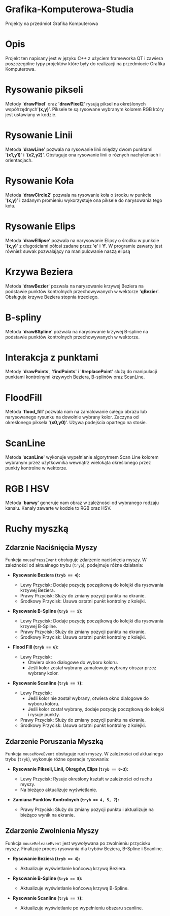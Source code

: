 # Grafika-Komputerowa-Studia
Projekty na przedmiot Grafika Komputerowa 

# Opis
Projekt ten napisany jest w języku C++ z użyciem frameworka QT i zawiera poszczególne 
typy projektów które były do realizacji na przedmiocie Grafika Komputerowa.

# Rysowanie pikseli
Metody '**drawPixel**' oraz '**drawPixel2**' rysują piksel na określonych współrzędnych'**(x,y)**'.
Piksele te są rysowane wybranym kolorem RGB który jest ustawiany w kodzie.

# Rysowanie Linii
Metoda '**drawLine**' pozwala na rysowanie linii między dwom punktami '**(x1,y1)**' i '**(x2,y2)**'.
Obsługuje ona rysowanie linii o róznych nachyleniach i orientacjach.

# Rysowanie Koła
Metoda '**drawCircle2**' pozwala na rysowanie koła o środku w punkcie '**(x,y)**' i zadanym promieniu
wykorzystuje ona piksele do narysowania tego koła.

# Rysowanie Elips
Metoda '**drawEllipse**' pozwala na narysowanie Elipsy o środku w punkcie '**(x,y)**' z długościami półosi zadane przez '**e**' i '**f**'. W programie zawarty jest również suwak pozwalający na manipulowanie naszą elipsą

# Krzywa Beziera
Metoda '**drawBezier**' pozwala na narysowanie krzywej Beziera na podstawie punktów kontrolnych przechowywanych w wektorze '**qBezier**'. Obsługuje krzywe Beziera stopnia trzeciego.

# B-spliny
Metoda '**drawBSpline**' pozwala na narysowanie krzywej B-spline na podstawie punktów kontrolnych przechowywanych w wektorze.

# Interakcja z punktami
Metody '**drawPoints**', '**findPoints**' i '**#replacePoint**' służą do manipulacji punktami kontrolnymi krzywych Beziera, B-splinów oraz ScanLine.

# FloodFill
Metoda '**flood_fill**' pozwala nam na zamalowanie całego obrazu lub narysowanego rysunku na dowolnie wybrany kolor. Zaczyna od określonego piksela '**(x0,y0)**'. Używa podejścia opartego na stosie.

# ScanLine
Metoda '**scanLine**' wykonuje wypełnianie algorytmem Scan Line kolorem wybranym przez użytkownika wewnątrz wielokąta określonego przez punkty kontrolne w wektorze.

# RGB I HSV
Metoda '**barwy**' generuje nam obraz w zależności od wybranego rodzaju kanału. Kanały zawarte w kodzie to RGB oraz HSV.

# Ruchy myszką

## Zdarznie Naciśnięcia Myszy

Funkcja `mousePressEvent` obsługuje zdarzenie naciśnięcia myszy. W zależności od aktualnego trybu (`tryb`), podejmuje różne działania:

- **Rysowanie Beziera (`tryb == 4`):**
  - Lewy Przycisk: Dodaje pozycję początkową do kolejki dla rysowania krzywej Beziera.
  - Prawy Przycisk: Służy do zmiany pozycji punktu na ekranie.
  - Środkowy Przycisk: Usuwa ostatni punkt kontrolny z kolejki.

- **Rysowanie B-Spline (`tryb == 5`):**
  - Lewy Przycisk: Dodaje pozycję początkową do kolejki dla rysowania krzywej B-Spline.
  - Prawy Przycisk: Służy do zmiany pozycji punktu na ekranie.
  - Środkowy Przycisk: Usuwa ostatni punkt kontrolny z kolejki.

- **Flood Fill (`tryb == 6`):**
  - Lewy Przycisk:
    - Otwiera okno dialogowe do wyboru koloru.
    - Jeśli kolor został wybrany zamalowuje wybrany obszar przez wybrany kolor.

- **Rysowanie Scanline (`tryb == 7`):**
  - Lewy Przycisk:
    - Jeśli kolor nie został wybrany, otwiera okno dialogowe do wyboru koloru.
    - Jeśli kolor został wybrany, dodaje pozycję początkową do kolejki i rysuje punkty.
  - Prawy Przycisk: Służy do zmiany pozycji punktu na ekranie.
  - Środkowy Przycisk: Usuwa ostatni punkt kontrolny z kolejki.

## Zdarzenie Poruszania Myszką

Funkcja `mouseMoveEvent` obsługuje ruch myszy. W zależności od aktualnego trybu (`tryb`), wykonuje różne operacje rysowania:

- **Rysowanie Pikseli, Linii, Okręgów, Elips (`tryb == 0-3`):**
  - Lewy Przycisk: Rysuje określony kształt w zależności od ruchu myszy.
  - Na bieżąco aktualizuje wyświetlanie.

- **Zamiana Punktów Kontrolnych (`tryb == 4, 5, 7`):**
  - Prawy Przycisk: Służy do zmiany pozycji punktu i aktualizuje na bieżąco wynik na ekranie.

## Zdarzenie Zwolnienia Myszy

Funkcja `mouseReleaseEvent` jest wywoływana po zwolnieniu przycisku myszy. Finalizuje proces rysowania dla trybów Beziera, B-Spline i Scanline.

- **Rysowanie Beziera (`tryb == 4`):**
  - Aktualizuje wyświetlanie końcową krzywą Beziera.

- **Rysowanie B-Spline (`tryb == 5`):**
  - Aktualizuje wyświetlanie końcową krzywą B-Spline.

- **Rysowanie Scanline (`tryb == 7`):**
  - Aktualizuje wyświetlanie po wypełnieniu obszaru scanline.


